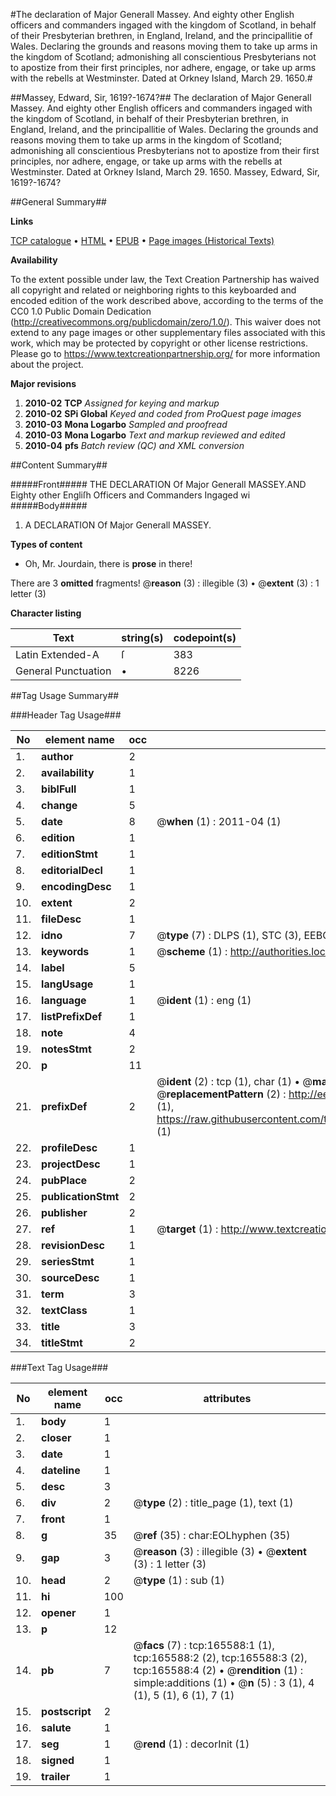 #The declaration of Major Generall Massey. And eighty other English officers and commanders ingaged with the kingdom of Scotland, in behalf of their Presbyterian brethren, in England, Ireland, and the principallitie of Wales. Declaring the grounds and reasons moving them to take up arms in the kingdom of Scotland; admonishing all conscientious Presbyterians not to apostize from their first principles, nor adhere, engage, or take up arms with the rebells at Westminster. Dated at Orkney Island, March 29. 1650.#

##Massey, Edward, Sir, 1619?-1674?##
The declaration of Major Generall Massey. And eighty other English officers and commanders ingaged with the kingdom of Scotland, in behalf of their Presbyterian brethren, in England, Ireland, and the principallitie of Wales. Declaring the grounds and reasons moving them to take up arms in the kingdom of Scotland; admonishing all conscientious Presbyterians not to apostize from their first principles, nor adhere, engage, or take up arms with the rebells at Westminster. Dated at Orkney Island, March 29. 1650.
Massey, Edward, Sir, 1619?-1674?

##General Summary##

**Links**

[TCP catalogue](http://www.ota.ox.ac.uk/tcp/)  • 
[HTML](http://tei.it.ox.ac.uk/tcp/Texts-HTML/free/A88/A88906.html)  • 
[EPUB](http://tei.it.ox.ac.uk/tcp/Texts-EPUB/free/A88/A88906.epub) • 
[Page images (Historical Texts)](https://historicaltexts.jisc.ac.uk/eebo-99865464e)

**Availability**

To the extent possible under law, the Text Creation Partnership has waived all copyright and related or neighboring rights to this keyboarded and encoded edition of the work described above, according to the terms of the CC0 1.0 Public Domain Dedication (http://creativecommons.org/publicdomain/zero/1.0/). This waiver does not extend to any page images or other supplementary files associated with this work, which may be protected by copyright or other license restrictions. Please go to https://www.textcreationpartnership.org/ for more information about the project.

**Major revisions**

1. __2010-02__ __TCP__ *Assigned for keying and markup*
1. __2010-02__ __SPi Global__ *Keyed and coded from ProQuest page images*
1. __2010-03__ __Mona Logarbo__ *Sampled and proofread*
1. __2010-03__ __Mona Logarbo__ *Text and markup reviewed and edited*
1. __2010-04__ __pfs__ *Batch review (QC) and XML conversion*

##Content Summary##

#####Front#####
THE DECLARATION Of Major Generall MASSEY.AND Eighty other Engliſh Officers and Commanders Ingaged wi
#####Body#####

1. A DECLARATION Of Major Generall MASSEY.

**Types of content**

  * Oh, Mr. Jourdain, there is **prose** in there!

There are 3 **omitted** fragments! 
 @__reason__ (3) : illegible (3)  •  @__extent__ (3) : 1 letter (3)

**Character listing**


|Text|string(s)|codepoint(s)|
|---|---|---|
|Latin Extended-A|ſ|383|
|General Punctuation|•|8226|

##Tag Usage Summary##

###Header Tag Usage###

|No|element name|occ|attributes|
|---|---|---|---|
|1.|__author__|2||
|2.|__availability__|1||
|3.|__biblFull__|1||
|4.|__change__|5||
|5.|__date__|8| @__when__ (1) : 2011-04 (1)|
|6.|__edition__|1||
|7.|__editionStmt__|1||
|8.|__editorialDecl__|1||
|9.|__encodingDesc__|1||
|10.|__extent__|2||
|11.|__fileDesc__|1||
|12.|__idno__|7| @__type__ (7) : DLPS (1), STC (3), EEBO-CITATION (1), PROQUEST (1), VID (1)|
|13.|__keywords__|1| @__scheme__ (1) : http://authorities.loc.gov/ (1)|
|14.|__label__|5||
|15.|__langUsage__|1||
|16.|__language__|1| @__ident__ (1) : eng (1)|
|17.|__listPrefixDef__|1||
|18.|__note__|4||
|19.|__notesStmt__|2||
|20.|__p__|11||
|21.|__prefixDef__|2| @__ident__ (2) : tcp (1), char (1)  •  @__matchPattern__ (2) : ([0-9\-]+):([0-9IVX]+) (1), (.+) (1)  •  @__replacementPattern__ (2) : http://eebo.chadwyck.com/downloadtiff?vid=$1&page=$2 (1), https://raw.githubusercontent.com/textcreationpartnership/Texts/master/tcpchars.xml#$1 (1)|
|22.|__profileDesc__|1||
|23.|__projectDesc__|1||
|24.|__pubPlace__|2||
|25.|__publicationStmt__|2||
|26.|__publisher__|2||
|27.|__ref__|1| @__target__ (1) : http://www.textcreationpartnership.org/docs/. (1)|
|28.|__revisionDesc__|1||
|29.|__seriesStmt__|1||
|30.|__sourceDesc__|1||
|31.|__term__|3||
|32.|__textClass__|1||
|33.|__title__|3||
|34.|__titleStmt__|2||


###Text Tag Usage###

|No|element name|occ|attributes|
|---|---|---|---|
|1.|__body__|1||
|2.|__closer__|1||
|3.|__date__|1||
|4.|__dateline__|1||
|5.|__desc__|3||
|6.|__div__|2| @__type__ (2) : title_page (1), text (1)|
|7.|__front__|1||
|8.|__g__|35| @__ref__ (35) : char:EOLhyphen (35)|
|9.|__gap__|3| @__reason__ (3) : illegible (3)  •  @__extent__ (3) : 1 letter (3)|
|10.|__head__|2| @__type__ (1) : sub (1)|
|11.|__hi__|100||
|12.|__opener__|1||
|13.|__p__|12||
|14.|__pb__|7| @__facs__ (7) : tcp:165588:1 (1), tcp:165588:2 (2), tcp:165588:3 (2), tcp:165588:4 (2)  •  @__rendition__ (1) : simple:additions (1)  •  @__n__ (5) : 3 (1), 4 (1), 5 (1), 6 (1), 7 (1)|
|15.|__postscript__|2||
|16.|__salute__|1||
|17.|__seg__|1| @__rend__ (1) : decorInit (1)|
|18.|__signed__|1||
|19.|__trailer__|1||
